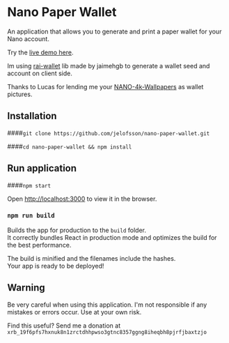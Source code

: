 
# Nano Paper Wallet

An application that allows you to generate and print a paper wallet for your Nano account.

Try the [live demo here](https://jelofsson.github.io/nano-paper-wallet).

Im using [rai-wallet](https://www.npmjs.com/package/rai-wallet) lib made by jaimehgb  to generate a wallet seed and account on client side.

Thanks to Lucas for lending me your [NANO-4k-Wallpapers](https://www.behance.net/gallery/61543179/NANO-4k-Wallpapers) as wallet pictures.

## Installation

####`git clone https://github.com/jelofsson/nano-paper-wallet.git`

####`cd nano-paper-wallet && npm install`

## Run application

####`npm start`

Open [http://localhost:3000](http://localhost:3000) to view it in the browser.


### `npm run build`

Builds the app for production to the `build` folder.<br>
It correctly bundles React in production mode and optimizes the build for the best performance.

The build is minified and the filenames include the hashes.<br>
Your app is ready to be deployed!

## Warning

Be very careful when using this application. I'm not responsible if any mistakes or errors occur. Use at your own risk.

Find this useful? Send me a donation at `xrb_19f6pfs7hxnuk8n1zrctdhhpwso3gtnc8357ggng8iheqbh8pjrfjbaxtzjo`